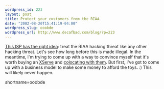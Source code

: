 ```yaml
--- 
wordpress_id: 223
layout: post
title: Protect your customers from the RIAA
date: "2002-08-20T15:41:19-04:00"
wordpress_slug: ooobde
wordpress_url: http://www.decafbad.com/blog/?p=223
---
```

<p><a href="http://www.informationwave.net/news/20020819riaa.php">This ISP has the right idea</a>: treat the RIAA hacking threat like any other hacking threat.  Let's see how long before this is made illegal.  In the meantime, I'm trying to come up with a way to convince myself that it's worth buying an <a href="http://www.decafbad.com/twiki/bin/view/Main/XServe">XServe</a> and <a href="http://www.informationwave.net/services/colocation/index.php">colocating with them</a>.  But first, I've got to come up with a business model to make some money to afford the toys.  :)  This will likely never happen.</p>
<!--more-->
shortname=ooobde
